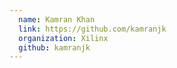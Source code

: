 ```yaml
---
  name: Kamran Khan
  link: https://github.com/kamranjk
  organization: Xilinx
  github: kamranjk
---
```


